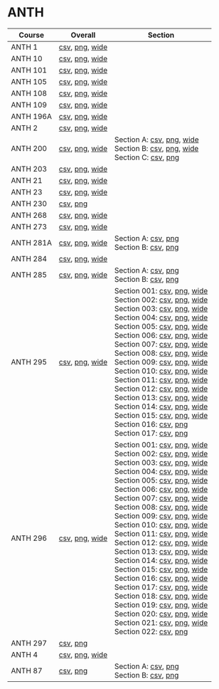 # ANTH

| Course | Overall | Section |
| ------ | ------- | ------- |
| ANTH 1 | [csv](https://github.com/UCSD-Historical-Enrollment-Data/2023Fall/blob/main/overall/ANTH%201.csv), [png](https://raw.githubusercontent.com/UCSD-Historical-Enrollment-Data/2023Fall/main/plot_overall/ANTH%201.png), [wide](https://raw.githubusercontent.com/UCSD-Historical-Enrollment-Data/2023Fall/main/plot_overall_wide/ANTH%201.png) |  |
| ANTH 10 | [csv](https://github.com/UCSD-Historical-Enrollment-Data/2023Fall/blob/main/overall/ANTH%2010.csv), [png](https://raw.githubusercontent.com/UCSD-Historical-Enrollment-Data/2023Fall/main/plot_overall/ANTH%2010.png), [wide](https://raw.githubusercontent.com/UCSD-Historical-Enrollment-Data/2023Fall/main/plot_overall_wide/ANTH%2010.png) |  |
| ANTH 101 | [csv](https://github.com/UCSD-Historical-Enrollment-Data/2023Fall/blob/main/overall/ANTH%20101.csv), [png](https://raw.githubusercontent.com/UCSD-Historical-Enrollment-Data/2023Fall/main/plot_overall/ANTH%20101.png), [wide](https://raw.githubusercontent.com/UCSD-Historical-Enrollment-Data/2023Fall/main/plot_overall_wide/ANTH%20101.png) |  |
| ANTH 105 | [csv](https://github.com/UCSD-Historical-Enrollment-Data/2023Fall/blob/main/overall/ANTH%20105.csv), [png](https://raw.githubusercontent.com/UCSD-Historical-Enrollment-Data/2023Fall/main/plot_overall/ANTH%20105.png), [wide](https://raw.githubusercontent.com/UCSD-Historical-Enrollment-Data/2023Fall/main/plot_overall_wide/ANTH%20105.png) |  |
| ANTH 108 | [csv](https://github.com/UCSD-Historical-Enrollment-Data/2023Fall/blob/main/overall/ANTH%20108.csv), [png](https://raw.githubusercontent.com/UCSD-Historical-Enrollment-Data/2023Fall/main/plot_overall/ANTH%20108.png), [wide](https://raw.githubusercontent.com/UCSD-Historical-Enrollment-Data/2023Fall/main/plot_overall_wide/ANTH%20108.png) |  |
| ANTH 109 | [csv](https://github.com/UCSD-Historical-Enrollment-Data/2023Fall/blob/main/overall/ANTH%20109.csv), [png](https://raw.githubusercontent.com/UCSD-Historical-Enrollment-Data/2023Fall/main/plot_overall/ANTH%20109.png), [wide](https://raw.githubusercontent.com/UCSD-Historical-Enrollment-Data/2023Fall/main/plot_overall_wide/ANTH%20109.png) |  |
| ANTH 196A | [csv](https://github.com/UCSD-Historical-Enrollment-Data/2023Fall/blob/main/overall/ANTH%20196A.csv), [png](https://raw.githubusercontent.com/UCSD-Historical-Enrollment-Data/2023Fall/main/plot_overall/ANTH%20196A.png), [wide](https://raw.githubusercontent.com/UCSD-Historical-Enrollment-Data/2023Fall/main/plot_overall_wide/ANTH%20196A.png) |  |
| ANTH 2 | [csv](https://github.com/UCSD-Historical-Enrollment-Data/2023Fall/blob/main/overall/ANTH%202.csv), [png](https://raw.githubusercontent.com/UCSD-Historical-Enrollment-Data/2023Fall/main/plot_overall/ANTH%202.png), [wide](https://raw.githubusercontent.com/UCSD-Historical-Enrollment-Data/2023Fall/main/plot_overall_wide/ANTH%202.png) |  |
| ANTH 200 | [csv](https://github.com/UCSD-Historical-Enrollment-Data/2023Fall/blob/main/overall/ANTH%20200.csv), [png](https://raw.githubusercontent.com/UCSD-Historical-Enrollment-Data/2023Fall/main/plot_overall/ANTH%20200.png), [wide](https://raw.githubusercontent.com/UCSD-Historical-Enrollment-Data/2023Fall/main/plot_overall_wide/ANTH%20200.png) | Section A: [csv](https://github.com/UCSD-Historical-Enrollment-Data/2023Fall/blob/main/section/ANTH%20200_A.csv), [png](https://raw.githubusercontent.com/UCSD-Historical-Enrollment-Data/2023Fall/main/plot_section/ANTH%20200_A.png), [wide](https://raw.githubusercontent.com/UCSD-Historical-Enrollment-Data/2023Fall/main/plot_section_wide/ANTH%20200_A.png)<br>Section B: [csv](https://github.com/UCSD-Historical-Enrollment-Data/2023Fall/blob/main/section/ANTH%20200_B.csv), [png](https://raw.githubusercontent.com/UCSD-Historical-Enrollment-Data/2023Fall/main/plot_section/ANTH%20200_B.png), [wide](https://raw.githubusercontent.com/UCSD-Historical-Enrollment-Data/2023Fall/main/plot_section_wide/ANTH%20200_B.png)<br>Section C: [csv](https://github.com/UCSD-Historical-Enrollment-Data/2023Fall/blob/main/section/ANTH%20200_C.csv), [png](https://raw.githubusercontent.com/UCSD-Historical-Enrollment-Data/2023Fall/main/plot_section/ANTH%20200_C.png) |
| ANTH 203 | [csv](https://github.com/UCSD-Historical-Enrollment-Data/2023Fall/blob/main/overall/ANTH%20203.csv), [png](https://raw.githubusercontent.com/UCSD-Historical-Enrollment-Data/2023Fall/main/plot_overall/ANTH%20203.png), [wide](https://raw.githubusercontent.com/UCSD-Historical-Enrollment-Data/2023Fall/main/plot_overall_wide/ANTH%20203.png) |  |
| ANTH 21 | [csv](https://github.com/UCSD-Historical-Enrollment-Data/2023Fall/blob/main/overall/ANTH%2021.csv), [png](https://raw.githubusercontent.com/UCSD-Historical-Enrollment-Data/2023Fall/main/plot_overall/ANTH%2021.png), [wide](https://raw.githubusercontent.com/UCSD-Historical-Enrollment-Data/2023Fall/main/plot_overall_wide/ANTH%2021.png) |  |
| ANTH 23 | [csv](https://github.com/UCSD-Historical-Enrollment-Data/2023Fall/blob/main/overall/ANTH%2023.csv), [png](https://raw.githubusercontent.com/UCSD-Historical-Enrollment-Data/2023Fall/main/plot_overall/ANTH%2023.png), [wide](https://raw.githubusercontent.com/UCSD-Historical-Enrollment-Data/2023Fall/main/plot_overall_wide/ANTH%2023.png) |  |
| ANTH 230 | [csv](https://github.com/UCSD-Historical-Enrollment-Data/2023Fall/blob/main/overall/ANTH%20230.csv), [png](https://raw.githubusercontent.com/UCSD-Historical-Enrollment-Data/2023Fall/main/plot_overall/ANTH%20230.png) |  |
| ANTH 268 | [csv](https://github.com/UCSD-Historical-Enrollment-Data/2023Fall/blob/main/overall/ANTH%20268.csv), [png](https://raw.githubusercontent.com/UCSD-Historical-Enrollment-Data/2023Fall/main/plot_overall/ANTH%20268.png), [wide](https://raw.githubusercontent.com/UCSD-Historical-Enrollment-Data/2023Fall/main/plot_overall_wide/ANTH%20268.png) |  |
| ANTH 273 | [csv](https://github.com/UCSD-Historical-Enrollment-Data/2023Fall/blob/main/overall/ANTH%20273.csv), [png](https://raw.githubusercontent.com/UCSD-Historical-Enrollment-Data/2023Fall/main/plot_overall/ANTH%20273.png), [wide](https://raw.githubusercontent.com/UCSD-Historical-Enrollment-Data/2023Fall/main/plot_overall_wide/ANTH%20273.png) |  |
| ANTH 281A | [csv](https://github.com/UCSD-Historical-Enrollment-Data/2023Fall/blob/main/overall/ANTH%20281A.csv), [png](https://raw.githubusercontent.com/UCSD-Historical-Enrollment-Data/2023Fall/main/plot_overall/ANTH%20281A.png), [wide](https://raw.githubusercontent.com/UCSD-Historical-Enrollment-Data/2023Fall/main/plot_overall_wide/ANTH%20281A.png) | Section A: [csv](https://github.com/UCSD-Historical-Enrollment-Data/2023Fall/blob/main/section/ANTH%20281A_A.csv), [png](https://raw.githubusercontent.com/UCSD-Historical-Enrollment-Data/2023Fall/main/plot_section/ANTH%20281A_A.png)<br>Section B: [csv](https://github.com/UCSD-Historical-Enrollment-Data/2023Fall/blob/main/section/ANTH%20281A_B.csv), [png](https://raw.githubusercontent.com/UCSD-Historical-Enrollment-Data/2023Fall/main/plot_section/ANTH%20281A_B.png) |
| ANTH 284 | [csv](https://github.com/UCSD-Historical-Enrollment-Data/2023Fall/blob/main/overall/ANTH%20284.csv), [png](https://raw.githubusercontent.com/UCSD-Historical-Enrollment-Data/2023Fall/main/plot_overall/ANTH%20284.png), [wide](https://raw.githubusercontent.com/UCSD-Historical-Enrollment-Data/2023Fall/main/plot_overall_wide/ANTH%20284.png) |  |
| ANTH 285 | [csv](https://github.com/UCSD-Historical-Enrollment-Data/2023Fall/blob/main/overall/ANTH%20285.csv), [png](https://raw.githubusercontent.com/UCSD-Historical-Enrollment-Data/2023Fall/main/plot_overall/ANTH%20285.png), [wide](https://raw.githubusercontent.com/UCSD-Historical-Enrollment-Data/2023Fall/main/plot_overall_wide/ANTH%20285.png) | Section A: [csv](https://github.com/UCSD-Historical-Enrollment-Data/2023Fall/blob/main/section/ANTH%20285_A.csv), [png](https://raw.githubusercontent.com/UCSD-Historical-Enrollment-Data/2023Fall/main/plot_section/ANTH%20285_A.png)<br>Section B: [csv](https://github.com/UCSD-Historical-Enrollment-Data/2023Fall/blob/main/section/ANTH%20285_B.csv), [png](https://raw.githubusercontent.com/UCSD-Historical-Enrollment-Data/2023Fall/main/plot_section/ANTH%20285_B.png) |
| ANTH 295 | [csv](https://github.com/UCSD-Historical-Enrollment-Data/2023Fall/blob/main/overall/ANTH%20295.csv), [png](https://raw.githubusercontent.com/UCSD-Historical-Enrollment-Data/2023Fall/main/plot_overall/ANTH%20295.png), [wide](https://raw.githubusercontent.com/UCSD-Historical-Enrollment-Data/2023Fall/main/plot_overall_wide/ANTH%20295.png) | Section 001: [csv](https://github.com/UCSD-Historical-Enrollment-Data/2023Fall/blob/main/section/ANTH%20295_001.csv), [png](https://raw.githubusercontent.com/UCSD-Historical-Enrollment-Data/2023Fall/main/plot_section/ANTH%20295_001.png), [wide](https://raw.githubusercontent.com/UCSD-Historical-Enrollment-Data/2023Fall/main/plot_section_wide/ANTH%20295_001.png)<br>Section 002: [csv](https://github.com/UCSD-Historical-Enrollment-Data/2023Fall/blob/main/section/ANTH%20295_002.csv), [png](https://raw.githubusercontent.com/UCSD-Historical-Enrollment-Data/2023Fall/main/plot_section/ANTH%20295_002.png), [wide](https://raw.githubusercontent.com/UCSD-Historical-Enrollment-Data/2023Fall/main/plot_section_wide/ANTH%20295_002.png)<br>Section 003: [csv](https://github.com/UCSD-Historical-Enrollment-Data/2023Fall/blob/main/section/ANTH%20295_003.csv), [png](https://raw.githubusercontent.com/UCSD-Historical-Enrollment-Data/2023Fall/main/plot_section/ANTH%20295_003.png), [wide](https://raw.githubusercontent.com/UCSD-Historical-Enrollment-Data/2023Fall/main/plot_section_wide/ANTH%20295_003.png)<br>Section 004: [csv](https://github.com/UCSD-Historical-Enrollment-Data/2023Fall/blob/main/section/ANTH%20295_004.csv), [png](https://raw.githubusercontent.com/UCSD-Historical-Enrollment-Data/2023Fall/main/plot_section/ANTH%20295_004.png), [wide](https://raw.githubusercontent.com/UCSD-Historical-Enrollment-Data/2023Fall/main/plot_section_wide/ANTH%20295_004.png)<br>Section 005: [csv](https://github.com/UCSD-Historical-Enrollment-Data/2023Fall/blob/main/section/ANTH%20295_005.csv), [png](https://raw.githubusercontent.com/UCSD-Historical-Enrollment-Data/2023Fall/main/plot_section/ANTH%20295_005.png), [wide](https://raw.githubusercontent.com/UCSD-Historical-Enrollment-Data/2023Fall/main/plot_section_wide/ANTH%20295_005.png)<br>Section 006: [csv](https://github.com/UCSD-Historical-Enrollment-Data/2023Fall/blob/main/section/ANTH%20295_006.csv), [png](https://raw.githubusercontent.com/UCSD-Historical-Enrollment-Data/2023Fall/main/plot_section/ANTH%20295_006.png), [wide](https://raw.githubusercontent.com/UCSD-Historical-Enrollment-Data/2023Fall/main/plot_section_wide/ANTH%20295_006.png)<br>Section 007: [csv](https://github.com/UCSD-Historical-Enrollment-Data/2023Fall/blob/main/section/ANTH%20295_007.csv), [png](https://raw.githubusercontent.com/UCSD-Historical-Enrollment-Data/2023Fall/main/plot_section/ANTH%20295_007.png), [wide](https://raw.githubusercontent.com/UCSD-Historical-Enrollment-Data/2023Fall/main/plot_section_wide/ANTH%20295_007.png)<br>Section 008: [csv](https://github.com/UCSD-Historical-Enrollment-Data/2023Fall/blob/main/section/ANTH%20295_008.csv), [png](https://raw.githubusercontent.com/UCSD-Historical-Enrollment-Data/2023Fall/main/plot_section/ANTH%20295_008.png), [wide](https://raw.githubusercontent.com/UCSD-Historical-Enrollment-Data/2023Fall/main/plot_section_wide/ANTH%20295_008.png)<br>Section 009: [csv](https://github.com/UCSD-Historical-Enrollment-Data/2023Fall/blob/main/section/ANTH%20295_009.csv), [png](https://raw.githubusercontent.com/UCSD-Historical-Enrollment-Data/2023Fall/main/plot_section/ANTH%20295_009.png), [wide](https://raw.githubusercontent.com/UCSD-Historical-Enrollment-Data/2023Fall/main/plot_section_wide/ANTH%20295_009.png)<br>Section 010: [csv](https://github.com/UCSD-Historical-Enrollment-Data/2023Fall/blob/main/section/ANTH%20295_010.csv), [png](https://raw.githubusercontent.com/UCSD-Historical-Enrollment-Data/2023Fall/main/plot_section/ANTH%20295_010.png), [wide](https://raw.githubusercontent.com/UCSD-Historical-Enrollment-Data/2023Fall/main/plot_section_wide/ANTH%20295_010.png)<br>Section 011: [csv](https://github.com/UCSD-Historical-Enrollment-Data/2023Fall/blob/main/section/ANTH%20295_011.csv), [png](https://raw.githubusercontent.com/UCSD-Historical-Enrollment-Data/2023Fall/main/plot_section/ANTH%20295_011.png), [wide](https://raw.githubusercontent.com/UCSD-Historical-Enrollment-Data/2023Fall/main/plot_section_wide/ANTH%20295_011.png)<br>Section 012: [csv](https://github.com/UCSD-Historical-Enrollment-Data/2023Fall/blob/main/section/ANTH%20295_012.csv), [png](https://raw.githubusercontent.com/UCSD-Historical-Enrollment-Data/2023Fall/main/plot_section/ANTH%20295_012.png), [wide](https://raw.githubusercontent.com/UCSD-Historical-Enrollment-Data/2023Fall/main/plot_section_wide/ANTH%20295_012.png)<br>Section 013: [csv](https://github.com/UCSD-Historical-Enrollment-Data/2023Fall/blob/main/section/ANTH%20295_013.csv), [png](https://raw.githubusercontent.com/UCSD-Historical-Enrollment-Data/2023Fall/main/plot_section/ANTH%20295_013.png), [wide](https://raw.githubusercontent.com/UCSD-Historical-Enrollment-Data/2023Fall/main/plot_section_wide/ANTH%20295_013.png)<br>Section 014: [csv](https://github.com/UCSD-Historical-Enrollment-Data/2023Fall/blob/main/section/ANTH%20295_014.csv), [png](https://raw.githubusercontent.com/UCSD-Historical-Enrollment-Data/2023Fall/main/plot_section/ANTH%20295_014.png), [wide](https://raw.githubusercontent.com/UCSD-Historical-Enrollment-Data/2023Fall/main/plot_section_wide/ANTH%20295_014.png)<br>Section 015: [csv](https://github.com/UCSD-Historical-Enrollment-Data/2023Fall/blob/main/section/ANTH%20295_015.csv), [png](https://raw.githubusercontent.com/UCSD-Historical-Enrollment-Data/2023Fall/main/plot_section/ANTH%20295_015.png), [wide](https://raw.githubusercontent.com/UCSD-Historical-Enrollment-Data/2023Fall/main/plot_section_wide/ANTH%20295_015.png)<br>Section 016: [csv](https://github.com/UCSD-Historical-Enrollment-Data/2023Fall/blob/main/section/ANTH%20295_016.csv), [png](https://raw.githubusercontent.com/UCSD-Historical-Enrollment-Data/2023Fall/main/plot_section/ANTH%20295_016.png)<br>Section 017: [csv](https://github.com/UCSD-Historical-Enrollment-Data/2023Fall/blob/main/section/ANTH%20295_017.csv), [png](https://raw.githubusercontent.com/UCSD-Historical-Enrollment-Data/2023Fall/main/plot_section/ANTH%20295_017.png) |
| ANTH 296 | [csv](https://github.com/UCSD-Historical-Enrollment-Data/2023Fall/blob/main/overall/ANTH%20296.csv), [png](https://raw.githubusercontent.com/UCSD-Historical-Enrollment-Data/2023Fall/main/plot_overall/ANTH%20296.png), [wide](https://raw.githubusercontent.com/UCSD-Historical-Enrollment-Data/2023Fall/main/plot_overall_wide/ANTH%20296.png) | Section 001: [csv](https://github.com/UCSD-Historical-Enrollment-Data/2023Fall/blob/main/section/ANTH%20296_001.csv), [png](https://raw.githubusercontent.com/UCSD-Historical-Enrollment-Data/2023Fall/main/plot_section/ANTH%20296_001.png), [wide](https://raw.githubusercontent.com/UCSD-Historical-Enrollment-Data/2023Fall/main/plot_section_wide/ANTH%20296_001.png)<br>Section 002: [csv](https://github.com/UCSD-Historical-Enrollment-Data/2023Fall/blob/main/section/ANTH%20296_002.csv), [png](https://raw.githubusercontent.com/UCSD-Historical-Enrollment-Data/2023Fall/main/plot_section/ANTH%20296_002.png), [wide](https://raw.githubusercontent.com/UCSD-Historical-Enrollment-Data/2023Fall/main/plot_section_wide/ANTH%20296_002.png)<br>Section 003: [csv](https://github.com/UCSD-Historical-Enrollment-Data/2023Fall/blob/main/section/ANTH%20296_003.csv), [png](https://raw.githubusercontent.com/UCSD-Historical-Enrollment-Data/2023Fall/main/plot_section/ANTH%20296_003.png), [wide](https://raw.githubusercontent.com/UCSD-Historical-Enrollment-Data/2023Fall/main/plot_section_wide/ANTH%20296_003.png)<br>Section 004: [csv](https://github.com/UCSD-Historical-Enrollment-Data/2023Fall/blob/main/section/ANTH%20296_004.csv), [png](https://raw.githubusercontent.com/UCSD-Historical-Enrollment-Data/2023Fall/main/plot_section/ANTH%20296_004.png), [wide](https://raw.githubusercontent.com/UCSD-Historical-Enrollment-Data/2023Fall/main/plot_section_wide/ANTH%20296_004.png)<br>Section 005: [csv](https://github.com/UCSD-Historical-Enrollment-Data/2023Fall/blob/main/section/ANTH%20296_005.csv), [png](https://raw.githubusercontent.com/UCSD-Historical-Enrollment-Data/2023Fall/main/plot_section/ANTH%20296_005.png), [wide](https://raw.githubusercontent.com/UCSD-Historical-Enrollment-Data/2023Fall/main/plot_section_wide/ANTH%20296_005.png)<br>Section 006: [csv](https://github.com/UCSD-Historical-Enrollment-Data/2023Fall/blob/main/section/ANTH%20296_006.csv), [png](https://raw.githubusercontent.com/UCSD-Historical-Enrollment-Data/2023Fall/main/plot_section/ANTH%20296_006.png), [wide](https://raw.githubusercontent.com/UCSD-Historical-Enrollment-Data/2023Fall/main/plot_section_wide/ANTH%20296_006.png)<br>Section 007: [csv](https://github.com/UCSD-Historical-Enrollment-Data/2023Fall/blob/main/section/ANTH%20296_007.csv), [png](https://raw.githubusercontent.com/UCSD-Historical-Enrollment-Data/2023Fall/main/plot_section/ANTH%20296_007.png), [wide](https://raw.githubusercontent.com/UCSD-Historical-Enrollment-Data/2023Fall/main/plot_section_wide/ANTH%20296_007.png)<br>Section 008: [csv](https://github.com/UCSD-Historical-Enrollment-Data/2023Fall/blob/main/section/ANTH%20296_008.csv), [png](https://raw.githubusercontent.com/UCSD-Historical-Enrollment-Data/2023Fall/main/plot_section/ANTH%20296_008.png), [wide](https://raw.githubusercontent.com/UCSD-Historical-Enrollment-Data/2023Fall/main/plot_section_wide/ANTH%20296_008.png)<br>Section 009: [csv](https://github.com/UCSD-Historical-Enrollment-Data/2023Fall/blob/main/section/ANTH%20296_009.csv), [png](https://raw.githubusercontent.com/UCSD-Historical-Enrollment-Data/2023Fall/main/plot_section/ANTH%20296_009.png), [wide](https://raw.githubusercontent.com/UCSD-Historical-Enrollment-Data/2023Fall/main/plot_section_wide/ANTH%20296_009.png)<br>Section 010: [csv](https://github.com/UCSD-Historical-Enrollment-Data/2023Fall/blob/main/section/ANTH%20296_010.csv), [png](https://raw.githubusercontent.com/UCSD-Historical-Enrollment-Data/2023Fall/main/plot_section/ANTH%20296_010.png), [wide](https://raw.githubusercontent.com/UCSD-Historical-Enrollment-Data/2023Fall/main/plot_section_wide/ANTH%20296_010.png)<br>Section 011: [csv](https://github.com/UCSD-Historical-Enrollment-Data/2023Fall/blob/main/section/ANTH%20296_011.csv), [png](https://raw.githubusercontent.com/UCSD-Historical-Enrollment-Data/2023Fall/main/plot_section/ANTH%20296_011.png), [wide](https://raw.githubusercontent.com/UCSD-Historical-Enrollment-Data/2023Fall/main/plot_section_wide/ANTH%20296_011.png)<br>Section 012: [csv](https://github.com/UCSD-Historical-Enrollment-Data/2023Fall/blob/main/section/ANTH%20296_012.csv), [png](https://raw.githubusercontent.com/UCSD-Historical-Enrollment-Data/2023Fall/main/plot_section/ANTH%20296_012.png), [wide](https://raw.githubusercontent.com/UCSD-Historical-Enrollment-Data/2023Fall/main/plot_section_wide/ANTH%20296_012.png)<br>Section 013: [csv](https://github.com/UCSD-Historical-Enrollment-Data/2023Fall/blob/main/section/ANTH%20296_013.csv), [png](https://raw.githubusercontent.com/UCSD-Historical-Enrollment-Data/2023Fall/main/plot_section/ANTH%20296_013.png), [wide](https://raw.githubusercontent.com/UCSD-Historical-Enrollment-Data/2023Fall/main/plot_section_wide/ANTH%20296_013.png)<br>Section 014: [csv](https://github.com/UCSD-Historical-Enrollment-Data/2023Fall/blob/main/section/ANTH%20296_014.csv), [png](https://raw.githubusercontent.com/UCSD-Historical-Enrollment-Data/2023Fall/main/plot_section/ANTH%20296_014.png), [wide](https://raw.githubusercontent.com/UCSD-Historical-Enrollment-Data/2023Fall/main/plot_section_wide/ANTH%20296_014.png)<br>Section 015: [csv](https://github.com/UCSD-Historical-Enrollment-Data/2023Fall/blob/main/section/ANTH%20296_015.csv), [png](https://raw.githubusercontent.com/UCSD-Historical-Enrollment-Data/2023Fall/main/plot_section/ANTH%20296_015.png), [wide](https://raw.githubusercontent.com/UCSD-Historical-Enrollment-Data/2023Fall/main/plot_section_wide/ANTH%20296_015.png)<br>Section 016: [csv](https://github.com/UCSD-Historical-Enrollment-Data/2023Fall/blob/main/section/ANTH%20296_016.csv), [png](https://raw.githubusercontent.com/UCSD-Historical-Enrollment-Data/2023Fall/main/plot_section/ANTH%20296_016.png), [wide](https://raw.githubusercontent.com/UCSD-Historical-Enrollment-Data/2023Fall/main/plot_section_wide/ANTH%20296_016.png)<br>Section 017: [csv](https://github.com/UCSD-Historical-Enrollment-Data/2023Fall/blob/main/section/ANTH%20296_017.csv), [png](https://raw.githubusercontent.com/UCSD-Historical-Enrollment-Data/2023Fall/main/plot_section/ANTH%20296_017.png), [wide](https://raw.githubusercontent.com/UCSD-Historical-Enrollment-Data/2023Fall/main/plot_section_wide/ANTH%20296_017.png)<br>Section 018: [csv](https://github.com/UCSD-Historical-Enrollment-Data/2023Fall/blob/main/section/ANTH%20296_018.csv), [png](https://raw.githubusercontent.com/UCSD-Historical-Enrollment-Data/2023Fall/main/plot_section/ANTH%20296_018.png), [wide](https://raw.githubusercontent.com/UCSD-Historical-Enrollment-Data/2023Fall/main/plot_section_wide/ANTH%20296_018.png)<br>Section 019: [csv](https://github.com/UCSD-Historical-Enrollment-Data/2023Fall/blob/main/section/ANTH%20296_019.csv), [png](https://raw.githubusercontent.com/UCSD-Historical-Enrollment-Data/2023Fall/main/plot_section/ANTH%20296_019.png), [wide](https://raw.githubusercontent.com/UCSD-Historical-Enrollment-Data/2023Fall/main/plot_section_wide/ANTH%20296_019.png)<br>Section 020: [csv](https://github.com/UCSD-Historical-Enrollment-Data/2023Fall/blob/main/section/ANTH%20296_020.csv), [png](https://raw.githubusercontent.com/UCSD-Historical-Enrollment-Data/2023Fall/main/plot_section/ANTH%20296_020.png), [wide](https://raw.githubusercontent.com/UCSD-Historical-Enrollment-Data/2023Fall/main/plot_section_wide/ANTH%20296_020.png)<br>Section 021: [csv](https://github.com/UCSD-Historical-Enrollment-Data/2023Fall/blob/main/section/ANTH%20296_021.csv), [png](https://raw.githubusercontent.com/UCSD-Historical-Enrollment-Data/2023Fall/main/plot_section/ANTH%20296_021.png), [wide](https://raw.githubusercontent.com/UCSD-Historical-Enrollment-Data/2023Fall/main/plot_section_wide/ANTH%20296_021.png)<br>Section 022: [csv](https://github.com/UCSD-Historical-Enrollment-Data/2023Fall/blob/main/section/ANTH%20296_022.csv), [png](https://raw.githubusercontent.com/UCSD-Historical-Enrollment-Data/2023Fall/main/plot_section/ANTH%20296_022.png) |
| ANTH 297 | [csv](https://github.com/UCSD-Historical-Enrollment-Data/2023Fall/blob/main/overall/ANTH%20297.csv), [png](https://raw.githubusercontent.com/UCSD-Historical-Enrollment-Data/2023Fall/main/plot_overall/ANTH%20297.png) |  |
| ANTH 4 | [csv](https://github.com/UCSD-Historical-Enrollment-Data/2023Fall/blob/main/overall/ANTH%204.csv), [png](https://raw.githubusercontent.com/UCSD-Historical-Enrollment-Data/2023Fall/main/plot_overall/ANTH%204.png), [wide](https://raw.githubusercontent.com/UCSD-Historical-Enrollment-Data/2023Fall/main/plot_overall_wide/ANTH%204.png) |  |
| ANTH 87 | [csv](https://github.com/UCSD-Historical-Enrollment-Data/2023Fall/blob/main/overall/ANTH%2087.csv), [png](https://raw.githubusercontent.com/UCSD-Historical-Enrollment-Data/2023Fall/main/plot_overall/ANTH%2087.png) | Section A: [csv](https://github.com/UCSD-Historical-Enrollment-Data/2023Fall/blob/main/section/ANTH%2087_A.csv), [png](https://raw.githubusercontent.com/UCSD-Historical-Enrollment-Data/2023Fall/main/plot_section/ANTH%2087_A.png)<br>Section B: [csv](https://github.com/UCSD-Historical-Enrollment-Data/2023Fall/blob/main/section/ANTH%2087_B.csv), [png](https://raw.githubusercontent.com/UCSD-Historical-Enrollment-Data/2023Fall/main/plot_section/ANTH%2087_B.png) |
